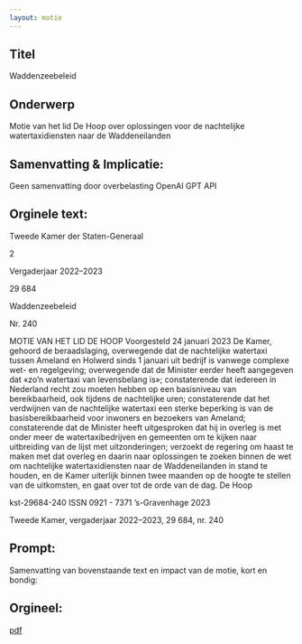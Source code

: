 ```yaml
---
layout: motie
---
```

## Titel
Waddenzeebeleid
## Onderwerp
Motie van het lid De Hoop over oplossingen voor de nachtelijke watertaxidiensten naar de Waddeneilanden
## Samenvatting & Implicatie:
Geen samenvatting door overbelasting OpenAI GPT API
## Orginele text:


Tweede Kamer der Staten-Generaal

2

Vergaderjaar 2022–2023

29 684

Waddenzeebeleid

Nr. 240

MOTIE VAN HET LID DE HOOP
Voorgesteld 24 januari 2023
De Kamer,
gehoord de beraadslaging,
overwegende dat de nachtelijke watertaxi tussen Ameland en Holwerd
sinds 1 januari uit bedrijf is vanwege complexe wet- en regelgeving;
overwegende dat de Minister eerder heeft aangegeven dat «zo’n watertaxi
van levensbelang is»;
constaterende dat iedereen in Nederland recht zou moeten hebben op een
basisniveau van bereikbaarheid, ook tijdens de nachtelijke uren;
constaterende dat het verdwijnen van de nachtelijke watertaxi een sterke
beperking is van de basisbereikbaarheid voor inwoners en bezoekers van
Ameland;
constaterende dat de Minister heeft uitgesproken dat hij in overleg is met
onder meer de watertaxibedrijven en gemeenten om te kijken naar
uitbreiding van de lijst met uitzonderingen;
verzoekt de regering om haast te maken met dat overleg en daarin naar
oplossingen te zoeken binnen de wet om nachtelijke watertaxidiensten
naar de Waddeneilanden in stand te houden, en de Kamer uiterlijk binnen
twee maanden op de hoogte te stellen van de uitkomsten,
en gaat over tot de orde van de dag.
De Hoop

kst-29684-240
ISSN 0921 - 7371
’s-Gravenhage 2023

Tweede Kamer, vergaderjaar 2022–2023, 29 684, nr. 240


## Prompt:
Samenvatting van bovenstaande text en impact van de motie, kort en bondig:

## Orgineel:
[pdf](https://gegevensmagazijn.tweedekamer.nl/OData/v4/2.0/Document(c98d8468-3328-45b8-a9aa-eaa6afbca8fa)/resource)
